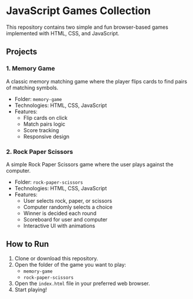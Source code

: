 
# JavaScript Games Collection

This repository contains two simple and fun browser-based games implemented with HTML, CSS, and JavaScript.

## Projects

### 1. Memory Game
A classic memory matching game where the player flips cards to find pairs of matching symbols.

- Folder: `memory-game`
- Technologies: HTML, CSS, JavaScript
- Features:
  - Flip cards on click
  - Match pairs logic
  - Score tracking
  - Responsive design

### 2. Rock Paper Scissors
A simple Rock Paper Scissors game where the user plays against the computer.

- Folder: `rock-paper-scissors`
- Technologies: HTML, CSS, JavaScript
- Features:
  - User selects rock, paper, or scissors
  - Computer randomly selects a choice
  - Winner is decided each round
  - Scoreboard for user and computer
  - Interactive UI with animations

## How to Run

1. Clone or download this repository.
2. Open the folder of the game you want to play:
   - `memory-game`
   - `rock-paper-scissors`
3. Open the `index.html` file in your preferred web browser.
4. Start playing!




